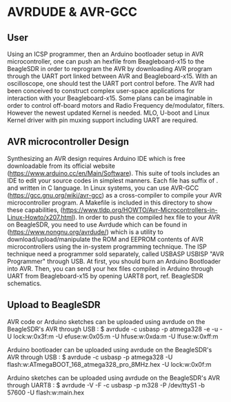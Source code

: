 
# AVRDUDE & AVR-GCC

## User
Using an ICSP programmer, then an Arduino bootloader setup in AVR microcontroller, one can push an hexfile from Beagleboard-x15 to the BeagleSDR in order to reprogram the AVR by downloading AVR program through the UART port linked between AVR and Beagleboard-x15. With an oscilloscope, one should test the UART port control before. The AVR had been conceived to construct complex user-space applications for interaction with your Beagleboard-x15. Some plans can be imaginable in order to control off-board motors and Radio Frequency de/modulator, filters. However the newest updated Kernel is needed. MLO, U-boot and Linux Kernel driver with pin muxing support including UART are required.

## AVR microcontroller Design
Synthesizing an AVR design requires Arduino IDE which is free downloadable from its official website (https://www.arduino.cc/en/Main/Software). This suite of tools includes an IDE to edit your source codes in simplest manners. Each file has suffix of . and written in C language. In Linux systems, you can use AVR-GCC (https://gcc.gnu.org/wiki/avr-gcc) as a cross-compiler to compile your AVR microcontroller program. A Makefile is included in this directory to show these capabilities, (https://www.tldp.org/HOWTO/Avr-Microcontrollers-in-Linux-Howto/x207.html). In order to push the compiled hex file to your AVR on BeagleSDR, you need to use Avrdude which can be found in (https://www.nongnu.org/avrdude/) which is a utility to download/upload/manipulate the ROM and EEPROM contents of AVR microcontrollers using the in-system programming technique. The ISP technique need a programmer sold separately, called USBASP USBISP "AVR Programmer" through USB. At first, you should burn an Arduino Bootloader into AVR. Then, you can send your hex files compiled in Arduino through UART from Beagleboard-x15 by opening UART8 port, ref. BeagleSDR schematics.

## Upload to BeagleSDR
AVR code or Arduino sketches can be uploaded using avrdude on the BeagleSDR's AVR through USB :
$ avrdude -c usbasp -p atmega328 -e -u -U lock:w:0x3f:m -U efuse:w:0x05:m -U hfuse:w:0xda:m -U lfuse:w:0xff:m

Arduino bootloader can be uploaded using avrdude on the BeagleSDR's AVR through USB :
$ avrdude -c usbasp -p atmega328 -U flash:w:ATmegaBOOT_168_atmega328_pro_8MHz.hex -U lock:w:0x0f:m

Arduino sketches can be uploaded using avrdude on the BeagleSDR's AVR through UART8 :
$ avrdude -V -F -c usbasp -p m328 -P /dev/ttyS1 -b 57600 -U flash:w:main.hex
